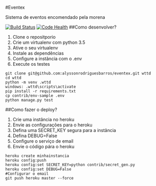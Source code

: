 #Eventex

Sistema de eventos encomendado pela morena

[![Build Status](https://travis-ci.org/alyssonrodriguesbarros/eventex.svg?branch=master)](https://travis-ci.org/alyssonrodriguesbarros/eventex)
[![Code Health](https://landscape.io/github/alyssonrodriguesbarros/eventex/master/landscape.svg?style=flat)](https://landscape.io/github/alyssonrodriguesbarros/eventex/master)
##Como desenvolver?
1. Clone o repositporio
2. Crie um virtualenv com python 3.5
3. Ative o seu virtualenv
4. Instale as dependências
5. Configure a instãncia com o .env
6. Execute os testes

```console
git clone git@github.com:alyssonrodriguesbarros/eventex.git wttd
cd wttd
python -m venv .wttd
windows: .wttd\scripts\activate
pip install -r requirements.txt
cp contrib/env-sample .env
python manage.py test
```
##Como fazer o deploy?

1. Crie uma instãncia no heroku
2. Envie as configurações para o heroku
3. Defina uma SECRET_KEY segura para a instãncia
4. Defina DEBUG=False
5. Configure o serviço de email
6. Envie o código pára o heroku

```console
heroku create minhainstancia
heroku config:push
heroku config:set SECRET_KEY=python contrib/secret_gen.py
heroku config:set DEBUG=False
#Configurar o email
git push heroku master --force
```


